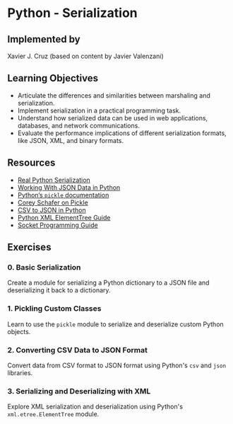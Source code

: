 # Python - Serialization

## Implemented by
Xavier J. Cruz (based on content by Javier Valenzani)

## Learning Objectives
- Articulate the differences and similarities between marshaling and serialization.
- Implement serialization in a practical programming task.
- Understand how serialized data can be used in web applications, databases, and network communications.
- Evaluate the performance implications of different serialization formats, like JSON, XML, and binary formats.

## Resources
- [Real Python Serialization](https://realpython.com/python-serialization/)
- [Working With JSON Data in Python](https://realpython.com/python-json/)
- [Python’s `pickle` documentation](https://docs.python.org/3/library/pickle.html)
- [Corey Schafer on Pickle](https://www.youtube.com/watch?v=2Tw39kZIbhs)
- [CSV to JSON in Python](https://realpython.com/python-csv/#reading-csv-files-into-a-dictionary-with-csv)
- [Python XML ElementTree Guide](https://docs.python.org/3/library/xml.etree.elementtree.html)
- [Socket Programming Guide](https://realpython.com/python-sockets/)

## Exercises

### 0. Basic Serialization
Create a module for serializing a Python dictionary to a JSON file and deserializing it back to a dictionary.

### 1. Pickling Custom Classes
Learn to use the `pickle` module to serialize and deserialize custom Python objects.

### 2. Converting CSV Data to JSON Format
Convert data from CSV format to JSON format using Python's `csv` and `json` libraries.

### 3. Serializing and Deserializing with XML
Explore XML serialization and deserialization using Python's `xml.etree.ElementTree` module.


